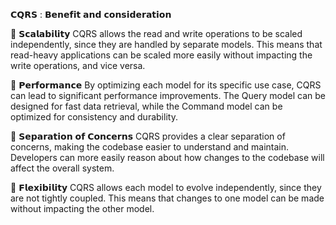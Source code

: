 𝗖𝗤𝗥𝗦 : 𝗕𝗲𝗻𝗲𝗳𝗶𝘁 𝗮𝗻𝗱 𝗰𝗼𝗻𝘀𝗶𝗱𝗲𝗿𝗮𝘁𝗶𝗼𝗻

🎯 𝗦𝗰𝗮𝗹𝗮𝗯𝗶𝗹𝗶𝘁𝘆
CQRS allows the read and write operations to be scaled independently, since they are handled by separate models. This means that read-heavy applications can be scaled more easily without impacting the write operations, and vice versa.

🎯 𝗣𝗲𝗿𝗳𝗼𝗿𝗺𝗮𝗻𝗰𝗲
By optimizing each model for its specific use case, CQRS can lead to significant performance improvements. The Query model can be designed for fast data retrieval, while the Command model can be optimized for consistency and durability.

🎯 𝗦𝗲𝗽𝗮𝗿𝗮𝘁𝗶𝗼𝗻 𝗼𝗳 𝗖𝗼𝗻𝗰𝗲𝗿𝗻𝘀
CQRS provides a clear separation of concerns, making the codebase easier to understand and maintain. Developers can more easily reason about how changes to the codebase will affect the overall system.

🎯 𝗙𝗹𝗲𝘅𝗶𝗯𝗶𝗹𝗶𝘁𝘆
CQRS allows each model to evolve independently, since they are not tightly coupled. This means that changes to one model can be made without impacting the other model.
